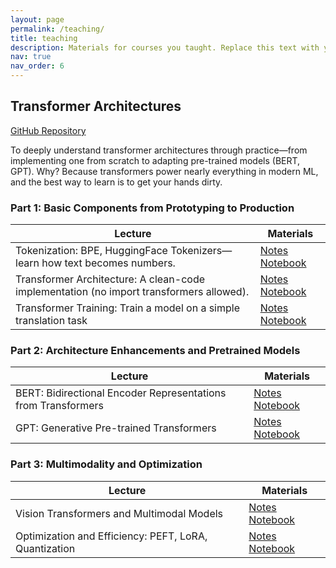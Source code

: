 ```yaml
---
layout: page
permalink: /teaching/
title: teaching
description: Materials for courses you taught. Replace this text with your description.
nav: true
nav_order: 6
---
```


<div class="course-container" markdown="1">
  <div class="course-card">
    <h2>Transformer Architectures</h2>
    <p><a href="https://github.com/xmarva/transformer-architectures"><i class="fab fa-github"></i> GitHub Repository</a></p>
    <p class="course-description">To deeply understand transformer architectures through practice—from implementing one from scratch to adapting pre-trained models (BERT, GPT). Why? Because transformers power nearly everything in modern ML, and the best way to learn is to get your hands dirty.</p>
<div class="course-section">
  <h3>Part 1: Basic Components from Prototyping to Production</h3>
  <table class="table">
    <thead>
      <tr>
        <th>Lecture</th>
        <th>Materials</th>
      </tr>
    </thead>
    <tbody>
      <tr>
        <td>Tokenization: BPE, HuggingFace Tokenizers—learn how text becomes numbers.</td>
        <td class="materials-column">
          <a href="#"><i class="fas fa-book"></i> Notes</a>
          <a href="#"><i class="fas fa-code"></i> Notebook</a>
        </td>
      </tr>
      <tr>
        <td>Transformer Architecture: A clean-code implementation (no import transformers allowed).</td>
        <td class="materials-column">
          <a href="#"><i class="fas fa-book"></i> Notes</a>
          <a href="#"><i class="fas fa-code"></i> Notebook</a>
        </td>
      </tr>
      <tr>
        <td>Transformer Training: Train a model on a simple translation task</td>
        <td class="materials-column">
          <a href="#"><i class="fas fa-book"></i> Notes</a>
          <a href="#"><i class="fas fa-code"></i> Notebook</a>
        </td>
      </tr>
    </tbody>
  </table>
</div>

<div class="course-section">
  <h3>Part 2: Architecture Enhancements and Pretrained Models</h3>
  <table class="table">
    <thead>
      <tr>
        <th>Lecture</th>
        <th>Materials</th>
      </tr>
    </thead>
    <tbody>
      <tr>
        <td>BERT: Bidirectional Encoder Representations from Transformers</td>
        <td class="materials-column">
          <a href="#"><i class="fas fa-book"></i> Notes</a>
          <a href="#"><i class="fas fa-code"></i> Notebook</a>
        </td>
      </tr>
      <tr>
        <td>GPT: Generative Pre-trained Transformers</td>
        <td class="materials-column">
          <a href="#"><i class="fas fa-book"></i> Notes</a>
          <a href="#"><i class="fas fa-code"></i> Notebook</a>
        </td>
      </tr>
    </tbody>
  </table>
</div>

<div class="course-section">
  <h3>Part 3: Multimodality and Optimization</h3>
  <table class="table">
    <thead>
      <tr>
        <th>Lecture</th>
        <th>Materials</th>
      </tr>
    </thead>
    <tbody>
      <tr>
        <td>Vision Transformers and Multimodal Models</td>
        <td class="materials-column">
          <a href="#"><i class="fas fa-book"></i> Notes</a>
          <a href="#"><i class="fas fa-code"></i> Notebook</a>
        </td>
      </tr>
      <tr>
        <td>Optimization and Efficiency: PEFT, LoRA, Quantization</td>
        <td class="materials-column">
          <a href="#"><i class="fas fa-book"></i> Notes</a>
          <a href="#"><i class="fas fa-code"></i> Notebook</a>
        </td>
      </tr>
    </tbody>
  </table>
</div>
  </div>
</div>
<!-- Add this CSS to your _sass or assets/css file -->
<style>
.course-container {
  margin-bottom: 3rem;
}

.course-card {
  background-color: var(--global-bg-color);
  border-radius: 8px;
  box-shadow: 0 4px 12px rgba(0, 0, 0, 0.08);
  padding: 2rem;
  margin-bottom: 2rem;
  transition: box-shadow 0.3s ease;
  color: var(--global-text-color);
}

.course-card:hover {
  box-shadow: 0 6px 16px rgba(0, 0, 0, 0.12);
}

.course-card h2 {
  margin-top: 0;
  border-bottom: 1px solid var(--global-divider-color);
  padding-bottom: 0.75rem;
  color: var(--global-theme-color);
}

.course-description {
  color: var(--global-text-color-light);
  font-size: 1.1rem;
  margin-bottom: 1.5rem;
}

.course-section {
  margin-top: 1.5rem;
  background-color: var(--global-code-bg-color);
  border-radius: 6px;
  padding: 1.5rem;
  margin-bottom: 1.5rem;
}

.course-section h3 {
  margin-top: 0;
  font-size: 1.3rem;
  color: var(--global-theme-color);
}

.table {
  width: 100%;
  border-collapse: collapse;
  margin-top: 1rem;
}

.table th, .table td {
  padding: 0.75rem;
  border-bottom: 1px solid var(--global-divider-color);
}

.table th {
  text-align: left;
  font-weight: 600;
  color: var(--global-text-color);
}

.table tbody tr:last-child td {
  border-bottom: none;
}

/* Column width adjustments */
.table th:first-child,
.table td:first-child {
  width: 70%;
}

.table th:last-child,
.table td:last-child {
  width: 30%;
}

.materials-column {
  display: flex;
  gap: 1.5rem;
  white-space: nowrap;
}

.materials-column a {
  color: var(--global-theme-color);
  text-decoration: none;
}

.materials-column a:hover {
  text-decoration: underline;
}
</style>